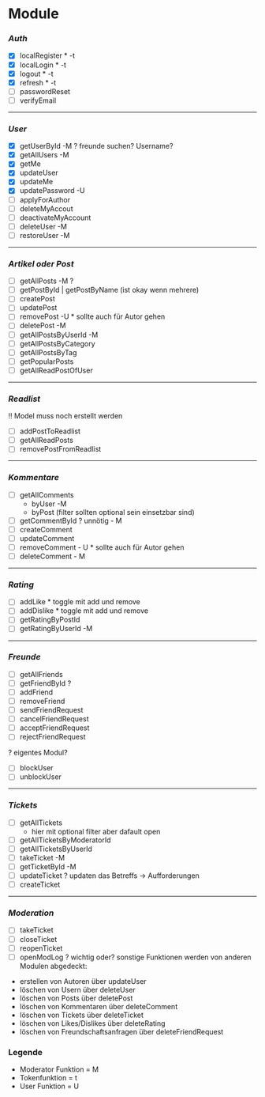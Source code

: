 # Module

### _Auth_

- [x] localRegister \* -t
- [x] localLogin \* -t
- [x] logout \* -t
- [x] refresh \* -t
- [ ] passwordReset
- [ ] verifyEmail

---

### _User_

- [x] getUserById -M ? freunde suchen? Username?
- [x] getAllUsers -M
- [x] getMe
- [x] updateUser
- [x] updateMe
- [x] updatePassword -U
- [ ] applyForAuthor
- [ ] deleteMyAccout
- [ ] deactivateMyAccount
- [ ] deleteUser -M
- [ ] restoreUser -M

---

### _Artikel oder Post_

- [ ] getAllPosts -M ?
- [ ] getPostById | getPostByName (ist okay wenn mehrere)
- [ ] createPost
- [ ] updatePost
- [ ] removePost -U \* sollte auch für Autor gehen
- [ ] deletePost -M
- [ ] getAllPostsByUserId -M
- [ ] getAllPostsByCategory
- [ ] getAllPostsByTag
- [ ] getPopularPosts
- [ ] getAllReadPostOfUser

---

### _Readlist_

!! Model muss noch erstellt werden

- [ ] addPostToReadlist
- [ ] getAllReadPosts
- [ ] removePostFromReadlist

---

### _Kommentare_

- [ ] getAllComments
  - byUser -M
  - byPost (filter sollten optional sein einsetzbar sind)
- [ ] getCommentById ? unnötig - M
- [ ] createComment
- [ ] updateComment
- [ ] removeComment - U \* sollte auch für Autor gehen
- [ ] deleteComment - M

---

### _Rating_

- [ ] addLike \* toggle mit add und remove
- [ ] addDislike \* toggle mit add und remove
- [ ] getRatingByPostId
- [ ] getRatingByUserId -M

---

### _Freunde_

- [ ] getAllFriends
- [ ] getFriendById ?
- [ ] addFriend
- [ ] removeFriend
- [ ] sendFriendRequest
- [ ] cancelFriendRequest
- [ ] acceptFriendRequest
- [ ] rejectFriendRequest

? eigentes Modul?

- [ ] blockUser
- [ ] unblockUser

---

### _Tickets_

- [ ] getAllTickets
  - hier mit optional filter aber dafault open
- [ ] getAllTicketsByModeratorId
- [ ] getAllTicketsByUserId
- [ ] takeTicket -M
- [ ] getTicketById -M
- [ ] updateTicket ? updaten das Betreffs -> Aufforderungen
- [ ] createTicket

---

### _Moderation_

- [ ] takeTicket
- [ ] closeTicket
- [ ] reopenTicket
- [ ] openModLog ? wichtig oder?
      sonstige Funktionen werden von anderen Modulen abgedeckt:
- erstellen von Autoren über updateUser
- löschen von Usern über deleteUser
- löschen von Posts über deletePost
- löschen von Kommentaren über deleteComment
- löschen von Tickets über deleteTicket
- löschen von Likes/Dislikes über deleteRating
- löschen von Freundschaftsanfragen über deleteFriendRequest

### Legende

- Moderator Funktion = M
- Tokenfunktion = t
- User Funktion = U
